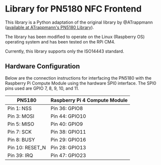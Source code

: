 # Library for PN5180 NFC Frontend

This library is a Python adaptation of the original library by @ATrappmann ([available at ATrappmann's PN5180 Library](https://github.com/ATrappmann/PN5180-Library)).

The library has been modified to operate on the Linux (Raspberry OS) operating system and has been tested on the RPi CM4.

Currently, this library supports only the ISO14443 standard.

## Hardware Configuration
Below are the connection instructions for interfacing the PN5180 with the Raspberry Pi Compute Module using the hardware SPI0 interface. The SPI0 pins used are GPIO 7, 8, 9, 10, and 11.

| PN5180 | Raspberry Pi 4 Compute Module |
|--|--|
| Pin 1: NSS | Pin 36: GPIO8 |
| Pin 3: MOSI | Pin 44: GPIO10 |
| Pin 5: MISO | Pin 40: GPIO9 |
| Pin 7: SCK | Pin 38: GPIO11 |
| Pin 8: BUSY | Pin 29: GPIO16 |
| Pin 10: RESET_N | Pin 28: GPIO13 |
| Pin 39: IRQ | Pin 47: GPIO23 |

